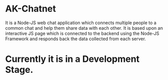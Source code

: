 # AK-Chatnet
It is a Node-JS web chat application which connects multiple people to a common chat and help them share data with each other.
It is based upon an interactive JS page which is connected to the backend using the Node-JS Framework and responds back the data collected from each server.


# Currently it is in a Development Stage.

